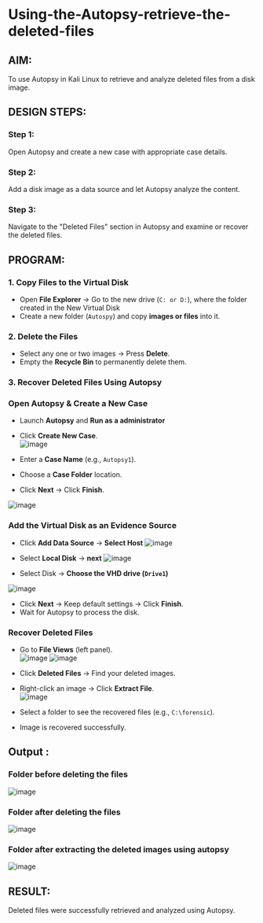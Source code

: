 # Using-the-Autopsy-retrieve-the-deleted-files
## AIM:
To use Autopsy in Kali Linux to retrieve and analyze deleted files from a disk image.

## DESIGN STEPS:
### Step 1:
Open Autopsy and create a new case with appropriate case details.

### Step 2:
Add a disk image as a data source and let Autopsy analyze the content.

### Step 3:
Navigate to the "Deleted Files" section in Autopsy and examine or recover the deleted files.

## PROGRAM:
### **1. Copy Files to the Virtual Disk**  
- Open **File Explorer** → Go to the new drive (`C: or D:`), where the folder created in the New Virtual Disk
- Create a new folder (`Autospy`) and copy **images or files** into it.  

### **2. Delete the Files**  
- Select any one or two images → Press **Delete**.  
- Empty the **Recycle Bin** to permanently delete them.  

### **3. Recover Deleted Files Using Autopsy**  
### **Open Autopsy & Create a New Case** 

- Launch **Autopsy** and **Run as a administrator**  
- Click **Create New Case**.  
![image](https://github.com/user-attachments/assets/55b36063-3d53-4605-86c8-8b1a6dcf5468)


- Enter a **Case Name** (e.g., `Autopsy1`).  
- Choose a **Case Folder** location.  
- Click **Next** → Click **Finish**.  

![image](https://github.com/user-attachments/assets/ee413f79-6012-4e4d-aa39-411e9b493910)


### **Add the Virtual Disk as an Evidence Source**  
- Click **Add Data Source**  → **Select Host**
![image](https://github.com/user-attachments/assets/e4297d46-3fb9-46c3-ad34-12628bac0494)


- Select **Local Disk** → **next** 
![image](https://github.com/user-attachments/assets/a4f1c26a-3894-4f56-80b0-c437ea738779)


- Select Disk → **Choose the VHD drive (`Drive1`)**

![image](https://github.com/user-attachments/assets/b4902fb9-81ea-4228-8786-d504b788a46c)


- Click **Next** → Keep default settings → Click **Finish**.  
- Wait for Autopsy to process the disk.  

### **Recover Deleted Files**  
- Go to **File Views** (left panel).  
![image](https://github.com/user-attachments/assets/9ec07d47-5526-4e24-9a5d-307c03031383)
![image](https://github.com/user-attachments/assets/6eb7b3fd-83fb-4059-bc1c-ed5a2ca9ef82)


- Click **Deleted Files** → Find your deleted images.  
- Right-click an image → Click **Extract File**.  
![image](https://github.com/user-attachments/assets/5f9e7529-56e6-4df4-bcb7-c92e98c2d287)


- Select a folder to see the recovered files (e.g., `C:\forensic`).  
- Image is recovered successfully.


## Output :
### Folder before deleting the files
![image](https://github.com/user-attachments/assets/78bf64a8-944c-494b-bb0d-97d97c804eb1)


### Folder after deleting the files
![image](https://github.com/user-attachments/assets/6af9a20b-da14-487c-bd36-84d6d7adab62)


### Folder after extracting the deleted images using autopsy
![image](https://github.com/user-attachments/assets/9723a5ad-3cd4-4679-b99d-426b0aaf6b9f)

## RESULT:
Deleted files were successfully retrieved and analyzed using Autopsy.
